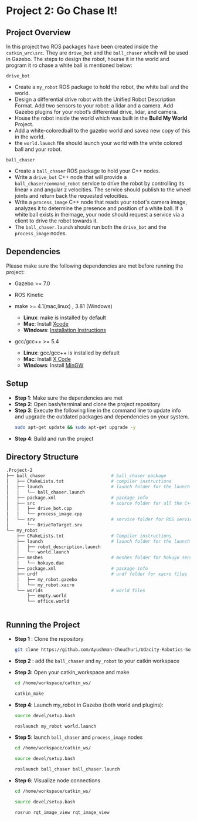 
# Project 2: Go Chase It!

## Project Overview

In this project two ROS packages have been created inside the `catkin_wrc\src`. 
They are `drive_bot` and the `ball_chaser` whcih will be used in Gazebo. The steps to design the robot, hourse it in the world and program it ro chase a white ball is mentioned below: 

`drive_bot`

 * Create a `my_robot` ROS package to hold the robot, the white ball and the world. 
 * Design a differential drive robot with the Unified Robot Description Format. Add two sensors to your robot: a lidar and a camera. Add Gazebo plugins for your robot’s differential drive, lidar, and camera. 
 * House the robot inside the world which was built in the **Build My World** Project.
 * Add a white-coloredball to the gazebo world and savea new copy of this in the world. 
 * the `world.launch` file should launch your world with the white colored ball and your robot.

 `ball_chaser`

 * Create a `ball_chaser` ROS package to hold your C++ nodes. 
 * Write a `drive_bot` C++ node that will provide a `ball_chaser/command_robot` service to drive the robot by controlling its linear x and angular z velocities. The service should publish to the wheel joints and return back the requested velocities. 
 * Write a `process_image` C++ node that reads your robot's camera image, analyzes it to determine the presence and position of a white ball. If a white ball exists in theimage, your node should request a service via a client to drive the robot towards it. 
 * The `ball_chaser.launch` should run both the `drive_bot` and the `process_image` nodes.

 
## Dependencies

Please make sure the following dependencies are met before running the project: 

* Gazebo >= 7.0
* ROS Kinetic
* make >= 4.1(mac,linux) , 3.81 (Windows)
    - **Linux**: make is installed by default 
    - **Mac**: Install [Xcode](https://developer.apple.com/xcode/features/)
    - **Windows**: [Installation Instructions](https://gnuwin32.sourceforge.net/packages/make.htm)
    
* gcc/gcc++ >= 5.4
    - **Linux**: gcc/gcc++ is installed by default
    - **Mac**: Install [X Code](https://developer.apple.com/xcode/features/)
    - **Windows**: Install [MinGW](https://sourceforge.net/projects/mingw/)




## Setup

* **Step 1**: Make sure the dependencies are met
* **Step 2**: Open bash/terminal and clone the project repository
* **Step 3**: Execute the following line in the command line to update info and upgrade the outdated packages and dependencies on your system.
  ```bash
  sudo apt-get update && sudo apt-get upgrade -y
  ```
* **Step 4**: Build and run the project
## Directory Structure

``` bash
.Project-2
├── ball_chaser                         # ball_chaser package
│   ├── CMakeLists.txt                  # compiler instructions
│   ├── launch                          # launch folder for the launch files
│   │   └── ball_chaser.launch          
│   ├── package.xml                     # package info
│   ├── src                             # source folder for all the C++ scripts
│   │   ├── drive_bot.cpp   
│   │   └── process_image.cpp
│   └── srv                             # service folder for ROS services
│       └── DriveToTarget.srv
└── my_robot
    ├── CMakeLists.txt                  # Compiler instructions
    ├── launch                          # launch folder for the launch files
    │   ├── robot_description.launch
    │   └── world.launch
    ├── meshes                          # meshes folder for hokuyo sensor
    │   └── hokuyo.dae
    ├── package.xml                     # package info
    ├── urdf                            # urdf folder for xacro files
    │   ├── my_robot.gazebo
    │   └── my_robot.xacro
    └── worlds                          # world files
        ├── empty.world
        └── office.world



```
## Running the Project

* **Step 1** : Clone the repository
  ```bash
  git clone https://github.com/Ayushman-Choudhuri/Udacity-Robotics-Software-Engineer-Nanodegree
  ```
* **Step 2** : add the `ball_chaser` and `my_robot` to your catkin workspace 

* **Step 3**: Open your catkin_workspace and make
  ```bash
  cd /home/workspace/catkin_ws/

  catkin_make
  ```

* **Step 4**: Launch my_robot in Gazebo (both world and plugins): 
    
  ```bash
  source devel/setup.bash 

  roslaunch my_robot world.launch
  ```

* **Step 5**:  launch `ball_chaser` and `process_image` nodes
  ```bash
  cd /home/workspace/catkin_ws/

  source devel/setup.bash

  roslaunch ball_chaser ball_chaser.launch
  ```

* **Step 6**: Visualize node connections 
  ```bash
  cd /home/workspace/catkin_ws/

  source devel/setup.bash

  rosrun rqt_image_view rqt_image_view
  ```
